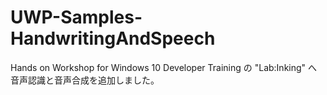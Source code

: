 # UWP-Samples-HandwritingAndSpeech
Hands on Workshop for Windows 10 Developer Training の "Lab:Inking" へ音声認識と音声合成を追加しました。
